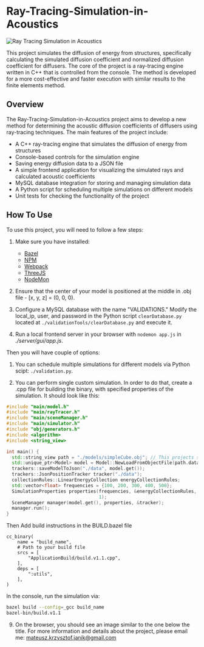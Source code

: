 # Ray-Tracing-Simulation-in-Acoustics

![Ray Tracing Simulation in Acoustics](https://i.imgur.com/TXBQoQc.jpg)

This project simulates the diffusion of energy from structures, specifically calculating the simulated diffusion coefficient and normalized diffusion coefficient for diffusers. The core of the project is a ray-tracing engine written in C++ that is controlled from the console. The method is developed for a more cost-effective and faster execution with similar results to the finite elements method.

## Overview

The Ray-Tracing-Simulation-in-Acoustics project aims to develop a new method for determining the acoustic diffusion coefficients of diffusers using ray-tracing techniques. The main features of the project include:

- A C++ ray-tracing engine that simulates the diffusion of energy from structures
- Console-based controls for the simulation engine
- Saving energy diffusion data to a JSON file
- A simple frontend application for visualizing the simulated rays and calculated acoustic coefficients
- MySQL database integration for storing and managing simulation data
- A Python script for scheduling multiple simulations on different models
- Unit tests for checking the functionality of the project

## How To Use

To use this project, you will need to follow a few steps:

1. Make sure you have installed:
   - [Bazel](https://bazel.build/)
   - [NPM](https://www.npmjs.com/)
   - [Webpack](https://webpack.js.org/)
   - [ThreeJS](https://threejs.org/)
   - [NodeMon](https://www.npmjs.com/package/nodemon)

2. Ensure that the center of your model is positioned at the middle in .obj file - [x, y, z] = (0, 0, 0).

3. Configure a MySQL database with the name "VALIDATIONS." Modify the local_ip, user, and password in the Python script `clearDatabase.py` located at `./validationTools/clearDatabase.py` and execute it.

4. Run a local frontend server in your browser with `nodemon app.js` in *./server/gui/app.js*.

Then you will have couple of options:

1. You can schedule multiple simulations for different models via Python scipt: `./validation.py`.

2. You can perform single custom simulation. In order to do that, create a .cpp file for building the binary, with specified properties of the simulation. It should look like this:

```cpp
#include "main/model.h"
#include "main/rayTracer.h"
#include "main/sceneManager.h"
#include "main/simulator.h"
#include "obj/generators.h"
#include <algorithm>
#include <string_view>

int main() {
  std::string_view path = "./models/simpleCube.obj"; // This projects supports diffusors given in .obj file only
  std::unique_ptr<Model> model = Model::NewLoadFromObjectFile(path.data());
  trackers::saveModelToJson("./data", model.get());
  trackers::JsonPositionTracker tracker("./data");
  collectionRules::LinearEnergyCollection energyCollectionRules;
  std::vector<float> frequencies = {100, 200, 300, 400, 500};
  SimulationProperties properties(frequencies, &energyCollectionRules, 500, 37,
                                  1);
  SceneManager manager(model.get(), properties, &tracker);
  manager.run();
}
```
Then Add build instructions in the BUILD.bazel file
```bazel
cc_binary(
    name = "build_name",
    # Path to your build file
    srcs = [
        "ApplicationBuild/build.v1.1.cpp",
    ],
    deps = [
        ":utils",
    ],
)
```
In the console, run the simulation via:
```bash
bazel build --config=_gcc build_name
bazel-bin/build.v1.1
```
9. On the browser, you should see an image similar to the one below the title.
For more information and details about the project, please email me: 
mateusz.krzysztof.janik@gmail.com
